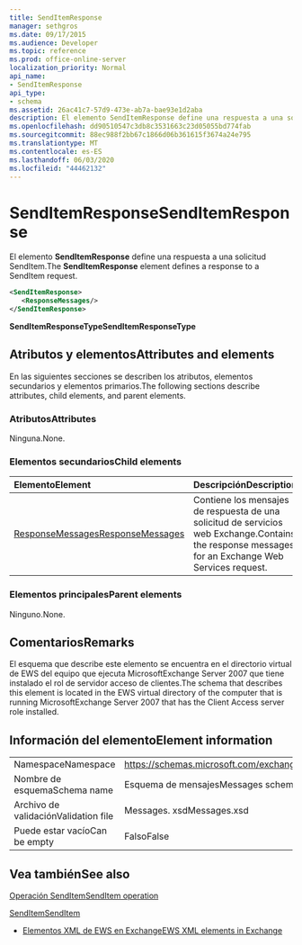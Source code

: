 ```yaml
---
title: SendItemResponse
manager: sethgros
ms.date: 09/17/2015
ms.audience: Developer
ms.topic: reference
ms.prod: office-online-server
localization_priority: Normal
api_name:
- SendItemResponse
api_type:
- schema
ms.assetid: 26ac41c7-57d9-473e-ab7a-bae93e1d2aba
description: El elemento SendItemResponse define una respuesta a una solicitud SendItem.
ms.openlocfilehash: dd90510547c3db8c3531663c23d05055bd774fab
ms.sourcegitcommit: 88ec988f2bb67c1866d06b361615f3674a24e795
ms.translationtype: MT
ms.contentlocale: es-ES
ms.lasthandoff: 06/03/2020
ms.locfileid: "44462132"
---
```

# <a name="senditemresponse"></a><span data-ttu-id="485a0-103">SendItemResponse</span><span class="sxs-lookup"><span data-stu-id="485a0-103">SendItemResponse</span></span>

<span data-ttu-id="485a0-104">El elemento **SendItemResponse** define una respuesta a una solicitud SendItem.</span><span class="sxs-lookup"><span data-stu-id="485a0-104">The **SendItemResponse** element defines a response to a SendItem request.</span></span> 
  
```xml
<SendItemResponse>
   <ResponseMessages/>
</SendItemResponse>
```

 <span data-ttu-id="485a0-105">**SendItemResponseType**</span><span class="sxs-lookup"><span data-stu-id="485a0-105">**SendItemResponseType**</span></span>
## <a name="attributes-and-elements"></a><span data-ttu-id="485a0-106">Atributos y elementos</span><span class="sxs-lookup"><span data-stu-id="485a0-106">Attributes and elements</span></span>

<span data-ttu-id="485a0-107">En las siguientes secciones se describen los atributos, elementos secundarios y elementos primarios.</span><span class="sxs-lookup"><span data-stu-id="485a0-107">The following sections describe attributes, child elements, and parent elements.</span></span>
  
### <a name="attributes"></a><span data-ttu-id="485a0-108">Atributos</span><span class="sxs-lookup"><span data-stu-id="485a0-108">Attributes</span></span>

<span data-ttu-id="485a0-109">Ninguna.</span><span class="sxs-lookup"><span data-stu-id="485a0-109">None.</span></span>
  
### <a name="child-elements"></a><span data-ttu-id="485a0-110">Elementos secundarios</span><span class="sxs-lookup"><span data-stu-id="485a0-110">Child elements</span></span>

|<span data-ttu-id="485a0-111">**Elemento**</span><span class="sxs-lookup"><span data-stu-id="485a0-111">**Element**</span></span>|<span data-ttu-id="485a0-112">**Descripción**</span><span class="sxs-lookup"><span data-stu-id="485a0-112">**Description**</span></span>|
|:-----|:-----|
|[<span data-ttu-id="485a0-113">ResponseMessages</span><span class="sxs-lookup"><span data-stu-id="485a0-113">ResponseMessages</span></span>](responsemessages.md) <br/> |<span data-ttu-id="485a0-114">Contiene los mensajes de respuesta de una solicitud de servicios web Exchange.</span><span class="sxs-lookup"><span data-stu-id="485a0-114">Contains the response messages for an Exchange Web Services request.</span></span>  <br/> |
   
### <a name="parent-elements"></a><span data-ttu-id="485a0-115">Elementos principales</span><span class="sxs-lookup"><span data-stu-id="485a0-115">Parent elements</span></span>

<span data-ttu-id="485a0-116">Ninguno.</span><span class="sxs-lookup"><span data-stu-id="485a0-116">None.</span></span>
  
## <a name="remarks"></a><span data-ttu-id="485a0-117">Comentarios</span><span class="sxs-lookup"><span data-stu-id="485a0-117">Remarks</span></span>

<span data-ttu-id="485a0-118">El esquema que describe este elemento se encuentra en el directorio virtual de EWS del equipo que ejecuta MicrosoftExchange Server 2007 que tiene instalado el rol de servidor acceso de clientes.</span><span class="sxs-lookup"><span data-stu-id="485a0-118">The schema that describes this element is located in the EWS virtual directory of the computer that is running MicrosoftExchange Server 2007 that has the Client Access server role installed.</span></span>
  
## <a name="element-information"></a><span data-ttu-id="485a0-119">Información del elemento</span><span class="sxs-lookup"><span data-stu-id="485a0-119">Element information</span></span>

|||
|:-----|:-----|
|<span data-ttu-id="485a0-120">Namespace</span><span class="sxs-lookup"><span data-stu-id="485a0-120">Namespace</span></span>  <br/> |https://schemas.microsoft.com/exchange/services/2006/messages  <br/> |
|<span data-ttu-id="485a0-121">Nombre de esquema</span><span class="sxs-lookup"><span data-stu-id="485a0-121">Schema name</span></span>  <br/> |<span data-ttu-id="485a0-122">Esquema de mensajes</span><span class="sxs-lookup"><span data-stu-id="485a0-122">Messages schema</span></span>  <br/> |
|<span data-ttu-id="485a0-123">Archivo de validación</span><span class="sxs-lookup"><span data-stu-id="485a0-123">Validation file</span></span>  <br/> |<span data-ttu-id="485a0-124">Messages. xsd</span><span class="sxs-lookup"><span data-stu-id="485a0-124">Messages.xsd</span></span>  <br/> |
|<span data-ttu-id="485a0-125">Puede estar vacío</span><span class="sxs-lookup"><span data-stu-id="485a0-125">Can be empty</span></span>  <br/> |<span data-ttu-id="485a0-126">Falso</span><span class="sxs-lookup"><span data-stu-id="485a0-126">False</span></span>  <br/> |
   
## <a name="see-also"></a><span data-ttu-id="485a0-127">Vea también</span><span class="sxs-lookup"><span data-stu-id="485a0-127">See also</span></span>



[<span data-ttu-id="485a0-128">Operación SendItem</span><span class="sxs-lookup"><span data-stu-id="485a0-128">SendItem operation</span></span>](senditem-operation.md)
  
[<span data-ttu-id="485a0-129">SendItem</span><span class="sxs-lookup"><span data-stu-id="485a0-129">SendItem</span></span>](senditem.md)


- [<span data-ttu-id="485a0-130">Elementos XML de EWS en Exchange</span><span class="sxs-lookup"><span data-stu-id="485a0-130">EWS XML elements in Exchange</span></span>](ews-xml-elements-in-exchange.md)


